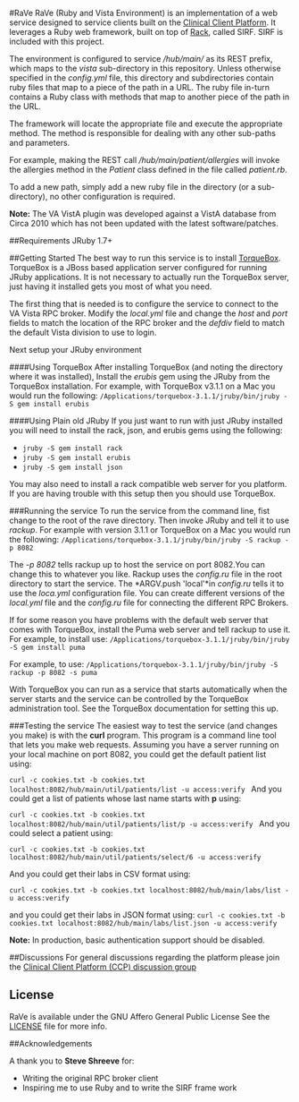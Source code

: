 #RaVe
RaVe (Ruby and Vista Environment) is an implementation of a web service designed to service clients built on the [Clinical Client Platform](https://github.com/sparseware/ccp-bellavista). It leverages a Ruby web framework, built on top of [Rack](http://rack.github.io), called SIRF. SIRF is included with this project.

The environment is configured to service */hub/main/* as its REST prefix, which maps to the *vista* sub-directory in this repository. Unless otherwise specified in the *config.yml* file, this directory and subdirectories contain ruby files that map to a piece of the path in a URL. The ruby file in-turn contains a Ruby class with methods that map to another piece of the path in the URL.

The framework will locate the appropriate file and execute the appropriate method. The method is responsible for dealing with any other sub-paths and parameters.

For example, making the REST call */hub/main/patient/allergies* will invoke the allergies method in the *Patient* class defined in the file called *patient.rb*.

To add a new path, simply add a new ruby file in the directory (or a sub-directory), no other configuration is required.

**Note:** The VA VistA plugin was developed against a VistA database from Circa 2010 which has not been updated with the latest software/patches.


##Requirements
JRuby 1.7+


##Getting Started
The best way to run this service is to install [TorqueBox](http://torquebox.org). TorqueBox is a JBoss based application server configured for running JRuby applications. It is not necessary to actually run the TorqueBox server, just having it installed gets you most of what you need. 

The first thing that is needed is to configure the service to connect to the VA Vista RPC broker. Modify the *local.yml* file and change the *host* and *port* fields to match the location of the RPC broker and the *defdiv* field to match the default Vista division to use to login. 

Next setup your JRuby environment

####Using TorqueBox
After installing TorqueBox (and noting the directory where it was installed), Install the *erubis* gem using the JRuby from the TorqueBox installation. For example, with TorqueBox v3.1.1 on a Mac you would run the following:
`/Applications/torquebox-3.1.1/jruby/bin/jruby -S gem install erubis
`

####Using Plain old JRuby
If you just want to run with just JRuby installed you will need to install the rack, json, and erubis gems using the following:

* `jruby -S gem install rack`
* `jruby -S gem install erubis`
* `jruby -S gem install json`

You may also need to install a rack compatible web server for you platform. If you are having trouble with this setup then you should use TorqueBox.

###Running the service
To run the service from the command line, fist change to the root of the rave directory. Then invoke JRuby and tell it to use *rackup*. For example with version 3.1.1 or TorqueBox on a Mac you would run the following:
`/Applications/torquebox-3.1.1/jruby/bin/jruby -S rackup -p 8082
`

The *-p 8082* tells rackup up to host the service on port 8082.You can change this to whatever you like. Rackup uses the *config.ru* file in the root directory to start the service. The *ARGV.push 'local'*in *config.ru* tells it to use the *loca.yml* configuration file. You can create different versions of the *local.yml* file and the *config.ru* file for connecting the different RPC Brokers.

If for some reason you have problems with the default web server that comes with TorqueBox, install the Puma web server and tell rackup to use it.
For example, to install use:
`/Applications/torquebox-3.1.1/jruby/bin/jruby -S gem install puma
`

For example, to use:
`/Applications/torquebox-3.1.1/jruby/bin/jruby -S rackup -p 8082 -s puma
`

With TorqueBox you can run as a service that starts automatically when the server starts and the service can be controlled by the TorqueBox administration tool. See the TorqueBox documentation for setting this up.

###Testing the service
The easiest way to test the service (and changes you make) is with the **curl** program. This program is a command line tool that lets you make web requests. Assuming you have a server running on your local machine on port 8082, you could get the default patient list using:

`curl -c cookies.txt -b cookies.txt localhost:8082/hub/main/util/patients/list -u access:verify
`
And you could get a list of patients whose last name starts with **p** using:

`curl -c cookies.txt -b cookies.txt localhost:8082/hub/main/util/patients/list/p -u access:verify
`
And you could select a patient using:

`curl -c cookies.txt -b cookies.txt localhost:8082/hub/main/util/patients/select/6 -u access:verify`

And you could get their labs in CSV format using:

`curl -c cookies.txt -b cookies.txt localhost:8082/hub/main/labs/list -u access:verify`

and you could get their labs in JSON format using:
`curl -c cookies.txt -b cookies.txt localhost:8082/hub/main/labs/list.json -u access:verify`


**Note:** In production, basic authentication support should be disabled.


##Discussions
For general discussions regarding the platform please join the [Clinical Client Platform (CCP) discussion group](http://groups.google.com/d/forum/clinical-client-platform)

## License
RaVe is available under the GNU Affero General Public License See the [LICENSE](LICENSE) file for more info.

##Acknowledgements

A thank you to **Steve Shreeve** for:

* Writing the original RPC broker client
* Inspiring me to use Ruby and to write the SIRF frame work


